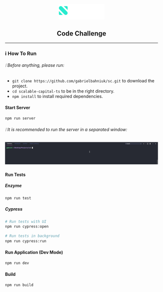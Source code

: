 <h2 align="center">
    <img src="./assets/logo.svg" width="30%">
</h2>

<h2 align="center">
    Code Challenge
</h2>

---

### :information_source: How To Run

###### :grey_exclamation: Before anything, please run:

- `git clone https://github.com/gabrielbahniuk/sc.git` to download the project.
- `cd scalable-capital-ts` to be in the right directory.
- `npm install` to install required dependencies.
#### Start Server
```bash
npm run server
```
###### :grey_exclamation: It is recommended to run the server in a separated window:

<h2 align="center">
    <img src="./assets/run-server-parallel.gif">
</h2>

#### Run Tests
##### Enzyme

```bash
npm run test
```
##### Cypress

```bash
# Run tests with UI
npm run cypress:open
```

```bash
# Run tests in background
npm run cypress:run
```
#### Run Application (Dev Mode)

```bash
npm run dev
```
#### Build

```bash
npm run build
```